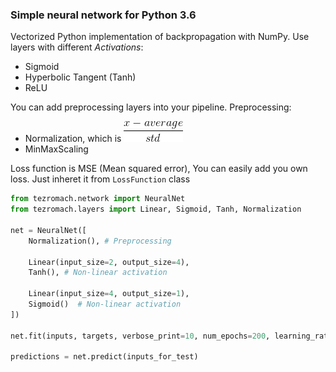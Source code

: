 ### Simple neural network for Python 3.6
Vectorized Python implementation of backpropagation with NumPy.
Use layers with different *Activations*:
 * Sigmoid
 * Hyperbolic Tangent (Tanh)
 * ReLU
 
 You can add preprocessing layers into your pipeline.
 Preprocessing:
  * Normalization, which is
![normalization](files/CodeCogsEqn.gif?raw=true "Title")
  * MinMaxScaling
  
Loss function is MSE (Mean squared error), You can easily add you own loss. Just inheret it from `LossFunction` class
```python
from tezromach.network import NeuralNet
from tezromach.layers import Linear, Sigmoid, Tanh, Normalization

net = NeuralNet([
    Normalization(), # Preprocessing

    Linear(input_size=2, output_size=4),
    Tanh(), # Non-linear activation
    
    Linear(input_size=4, output_size=1),
    Sigmoid()  # Non-linear activation
])

net.fit(inputs, targets, verbose_print=10, num_epochs=200, learning_rate=0.1, epsilon=0.002)

predictions = net.predict(inputs_for_test)
```

